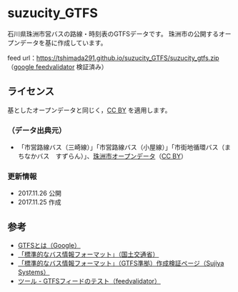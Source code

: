 # suzucity_GTFS
石川県珠洲市営バスの路線・時刻表のGTFSデータです。
珠洲市の公開するオープンデータを基に作成しています。

feed url：https://tshimada291.github.io/suzucity_GTFS/suzucity_gtfs.zip
（[google feedvalidator](https://developers.google.com/transit/tools?hl=ja) 検証済み）

## ライセンス
基としたオープンデータと同じく，[CC BY](https://creativecommons.org/licenses/by/2.1/jp/) を適用します。

### （データ出典元）
* 「市営路線バス（三崎線）」「市営路線バス（小屋線）」「市街地循環バス（まちなかバス　すずらん）」、[珠洲市オープンデータ](http://www.city.suzu.lg.jp/soumu/opendata_index.html)（[CC BY](https://creativecommons.org/licenses/by/2.0/)）

### 更新情報
* 2017.11.26 公開
* 2017.11.25 作成

## 参考
* [GTFSとは（Google）](https://developers.google.com/transit/gtfs/?hl=ja)
* [「標準的なバス情報フォーマット」（国土交通省）](http://www.mlit.go.jp/sogoseisaku/transport/sosei_transport_tk_000067.html)
* [「標準的なバス情報フォーマット」（GTFS準拠）作成検証ページ（Sujiya Systems）](http://www.sinjidai.com/sujiya/gtfs_help.html)
* [ツール - GTFSフィードのテスト（feedvalidator）](https://developers.google.com/transit/tools?hl=ja)
